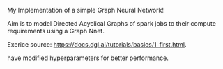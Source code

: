 My Implementation of a simple Graph Neural Network!

Aim is to model Directed Acyclical Graphs of spark jobs to their compute requirements using a Graph Nnet.

Exerice source: https://docs.dgl.ai/tutorials/basics/1_first.html.

have modified hyperparameters for better performance.
